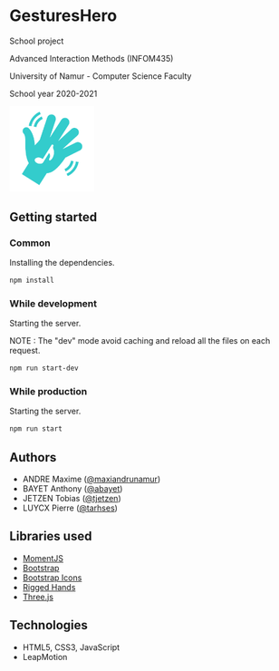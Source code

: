 # GesturesHero
School project

Advanced Interaction Methods (INFOM435)

University of Namur - Computer Science Faculty

School year 2020-2021

<img src="assets/img/logo.svg" width="150px" alt="GesturesHero's logo"/>

## Getting started

### Common

Installing the dependencies.
```sh
npm install
```

### While development

Starting the server.

NOTE : The "dev" mode avoid caching and reload all the files on each request.

```sh
npm run start-dev
```

### While production

Starting the server.

```sh
npm run start
```

## Authors

* ANDRE Maxime ([@maxiandrunamur](https://github.com/maxiandrunamur))
* BAYET Anthony ([@abayet](https://github.com/abayet))
* JETZEN Tobias ([@tjetzen](https://github.com/tjetzen))
* LUYCX Pierre ([@tarhses](https://github.com/tarhses))

## Libraries used
* [MomentJS](https://momentjs.com/)
* [Bootstrap](https://getbootstrap.com/)
* [Bootstrap Icons](https://icons.getbootstrap.com/)
* [Rigged Hands](https://github.com/leapmotion/leapjs-rigged-hand)
* [Three.js](https://threejs.org/)

## Technologies
* HTML5, CSS3, JavaScript
* LeapMotion